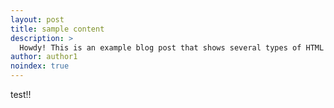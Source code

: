 ```yaml
---
layout: post
title: sample content
description: >
  Howdy! This is an example blog post that shows several types of HTML content supported in this theme.
author: author1
noindex: true
---
```


test!!
